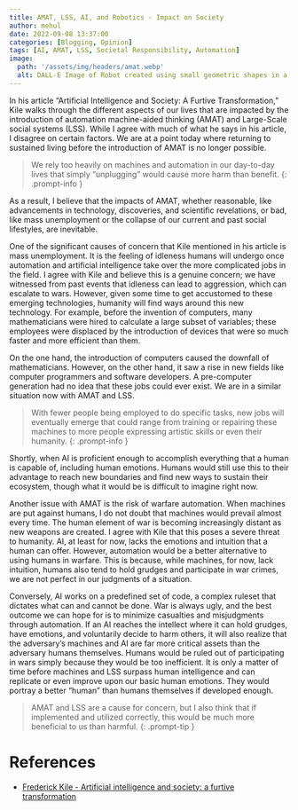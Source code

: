 ```yaml
---
title: AMAT, LSS, AI, and Robotics - Impact on Society
author: mehul
date: 2022-09-08 13:37:00
categories: [Blogging, Opinion]
tags: [AI, AMAT, LSS, Societal Responsibility, Automation]
image:
  path: '/assets/img/headers/amat.webp'
  alt: DALL-E Image of Robot created using small geometric shapes in a monochrome design on a black background.
---
```


In his article “Artificial Intelligence and Society: A Furtive Transformation,” Kile walks through the different aspects of our lives that are impacted by the introduction of automation machine-aided thinking (AMAT) and Large-Scale social systems (LSS). While I agree with much of what he says in his article, I disagree on certain factors. We are at a point today where returning to sustained living before the introduction of AMAT is no longer possible.

> We rely too heavily on machines and automation in our day-to-day lives that simply “unplugging” would cause more harm than benefit.
{: .prompt-info }

As a result, I believe that the impacts of AMAT, whether reasonable, like advancements in technology, discoveries, and scientific revelations, or bad, like mass unemployment or the collapse of our current and past social lifestyles, are inevitable.

One of the significant causes of concern that Kile mentioned in his article is mass unemployment. It is the feeling of idleness humans will undergo once automation and artificial intelligence take over the more complicated jobs in the field. I agree with Kile and believe this is a genuine concern; we have witnessed from past events that idleness can lead to aggression, which can escalate to wars. However, given some time to get accustomed to these emerging technologies, humanity will find ways around this new technology. For example, before the invention of computers, many mathematicians were hired to calculate a large subset of variables; these employees were displaced by the introduction of devices that were so much faster and more efficient than them.

On the one hand, the introduction of computers caused the downfall of mathematicians. However, on the other hand, it saw a rise in new fields like computer programmers and software developers. A pre-computer generation had no idea that these jobs could ever exist. We are in a similar situation now with AMAT and LSS.

> With fewer people being employed to do specific tasks, new jobs will eventually emerge that could range from training or repairing these machines to more people expressing artistic skills or even their humanity.
{: .prompt-info }

Shortly, when AI is proficient enough to accomplish everything that a human is capable of, including human emotions. Humans would still use this to their advantage to reach new boundaries and find new ways to sustain their ecosystem, though what it would be is difficult to imagine right now.

Another issue with AMAT is the risk of warfare automation. When machines are put against humans, I do not doubt that machines would prevail almost every time. The human element of war is becoming increasingly distant as new weapons are created. I agree with Kile that this poses a severe threat to humanity. AI, at least for now, lacks the emotions and intuition that a human can offer. However, automation would be a better alternative to using humans in warfare. This is because, while machines, for now, lack intuition, humans also tend to hold grudges and participate in war crimes, we are not perfect in our judgments of a situation.

Conversely, AI works on a predefined set of code, a complex ruleset that dictates what can and cannot be done. War is always ugly, and the best outcome we can hope for is to minimize casualties and misjudgments through automation. If an AI reaches the intellect where it can hold grudges, have emotions, and voluntarily decide to harm others, it will also realize that the adversary’s machines and AI are far more critical assets than the adversary humans themselves. Humans would be ruled out of participating in wars simply because they would be too inefficient.
It is only a matter of time before machines and LSS surpass human intelligence and can replicate or even improve upon our basic human emotions. They would portray a better “human” than humans themselves if developed enough.

> AMAT and LSS are a cause for concern, but I also think that if implemented and utilized correctly, this would be much more beneficial to us than harmful.
{: .prompt-tip }

# References

- [Frederick Kile - Artificial intelligence and society: a furtive transformation](https://link.springer.com/article/10.1007/s00146-012-0396-0)
